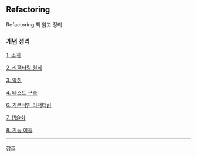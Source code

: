 ## Refactoring

Refactoring 책 읽고 정리

### 개념 정리

[1. 소개](./01-refactoring-first-example.md)

[2. 리팩터링 원칙](./02-refactoring-rule.md)

[3. 악취](./03-stink.md)

[4. 테스트 구축](./04-test-build-up.md)

[6. 기본적인 리팩터링](./06-basic-refactoring.md)

[7. 캡슐화](./07-encapsulation.md)

[8. 기능 이동](./08-function-migration.md)

---

참조
